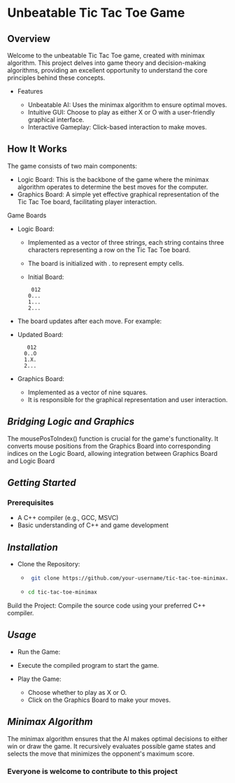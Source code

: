 #   **Unbeatable Tic Tac Toe Game**
   
## **Overview**

Welcome to the unbeatable Tic Tac Toe game, created with minimax algorithm. This project delves into game theory and decision-making algorithms, providing an excellent opportunity to understand the core principles behind these concepts.
- Features

   - Unbeatable AI: Uses the minimax algorithm to ensure optimal moves.
   - Intuitive GUI: Choose to play as either X or O with a user-friendly graphical interface.
   - Interactive Gameplay: Click-based interaction to make moves.

## **How It Works**

The game consists of two main components:

- Logic Board: This is the backbone of the game where the minimax algorithm operates to determine the best moves for the computer.
- Graphics Board: A simple yet effective graphical representation of the Tic Tac Toe board, facilitating player interaction.

Game Boards

   - Logic Board:
      - Implemented as a vector of three strings, each string contains three characters representing a row on the Tic Tac Toe board.
      - The board is initialized with . to represent empty cells.

      - Initial Board:
          ```text
           012
          0...
          1...
          2...

   - The board updates after each move. For example:
   - Updated Board:
       ```text
          012
         0..O
         1.X.
         2...

 - Graphics Board:

    - Implemented as a vector of nine squares.
    - It is responsible for the graphical representation and user interaction.

 ## *Bridging Logic and Graphics*
 The mousePosToIndex() function is crucial for the game's functionality. It converts mouse positions from the Graphics Board into corresponding indices on the Logic Board, allowing  integration between Graphics Board and Logic Board

 ## *Getting Started*
### Prerequisites

   - A C++ compiler (e.g., GCC, MSVC)
   - Basic understanding of C++ and game development

## *Installation*

   - Clone the Repository:
        - ```bash
           git clone https://github.com/your-username/tic-tac-toe-minimax.git
          ``` 
        - ```bash
          cd tic-tac-toe-minimax
          ```
   Build the Project:
      Compile the source code using your preferred C++ compiler.
## *Usage*

   - Run the Game:
   - Execute the compiled program to start the game.

   - Play the Game:
        - Choose whether to play as X or O.
        - Click on the Graphics Board to make your moves.
## *Minimax Algorithm*

The minimax algorithm ensures that the AI makes optimal decisions to either win or draw the game. It recursively evaluates possible game states and selects the move that minimizes the opponent's maximum score.

### **Everyone is welcome to contribute to this project**


